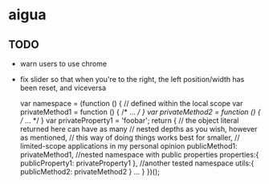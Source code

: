 # aigua

## TODO

* warn users to use chrome
* fix slider so that when you're to the right, the left position/width has been reset, and viceversa


	var namespace = (function () {
	    // defined within the local scope
	    var privateMethod1 = function () { /* ... */ }
	    var privateMethod2 = function () { /* ... */ }
	    var privateProperty1 = 'foobar';
	    return {
	        // the object literal returned here can have as many
	        // nested depths as you wish, however as mentioned,
	        // this way of doing things works best for smaller,
	        // limited-scope applications in my personal opinion
	        publicMethod1: privateMethod1,
	        //nested namespace with public properties
	        properties:{
	            publicProperty1: privateProperty1
	        },
	        //another tested namespace
	        utils:{
	            publicMethod2: privateMethod2
	        }
	        ...
	    }
	})();
